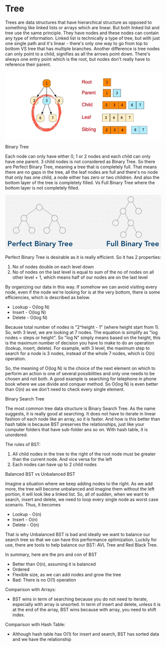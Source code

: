 # Tree

Trees are data structures that have hierarchical structure as opposed to something like linked lists or arrays which are linear. But both linked list and tree use the same principle. They have nodes and these nodes can contain any type of information. Linked list is technically a type of tree, but with just one single path and it's linear - there's only one way to go from top to bottom VS tree that has multiple branches. Another difference is tree nodes can only point to a child, signifies as all the arrows point down. There's always one entry point which is the root, but nodes don't really have to reference their parent.

![](../.gitbook/assets/tree.jpg)

Binary Tree

Each node can only have either 0, 1 or 2 nodes and each child can only have one parent. 3 child nodes is not considered as Binary Tree. So there are Perfect Binary Tree, meaning a tree that is completely full. That means there are no gaps in the tree, all the leaf nodes are full and there's no node that only has one child, a node either has zero or two children. And also the bottom layer of the tree is completely filled. Vs Full Binary Tree where the bottom layer is not completely filled.

![](../.gitbook/assets/untitledee.jpg)

Perfect Binary Tree is desirable as it is really efficient. So it has 2 properties:

1. No of nodes double on each level down
2. No of nodes on the last level is equal to sum of the no of nodes on all other level + 1, which means half of our nodes are on the last level

By organizing our data in this way. If somehow we can avoid visiting every node, even if the node we're looking for is at the very bottom, there is some efficiencies, which is described as below.

* Lookup - O\(log N\)
* Insert - O\(log N\)
* Delete - O\(log N\)

Because total number of nodes is "2^height - 1" \(where height start from 1\). So, with 3 level, we are looking at 7 nodes. The equation is simplify as "log nodes = steps or height". So "log N" simply means based on the height, this is the maximum number of decision you have to make to do an operation \(lookup, insert, delete\). For example, with 3 level, the maximum step to search for a node is 3 nodes, instead of the whole 7 nodes, which is O\(n\) operation.

So, the meaning of O\(log N\) is the choice of the next element on which to perform an action is one of several possibilities and only one needs to be chosen and not both. A good example is searching for telephone in phone book where we use divide and conquer method. So O\(log N\) is even better than O\(n\) as we don't need to check every single element.

Binary Search Tree

The most common tree data structure is Binary Search Tree. As the name suggests, it is really good at searching. It does not have to iterate in linear fashion of each node like an array, so it is faster. And how is this better than hash table is because BST preserves the relationships, just like your computer folders that have sub-folder ans so on. With hash table, it is unordered.

The rules of BST:

1. All child nodes in the tree to the right of the root node must be greater than the current node. And vice versa for the left
2. Each nodes can have up to 2 child nodes

Balanced BST vs Unbalanced BST

Imagine a situation where we keep adding nodes to the right. As we add more, the tree will become unbalanced and imagine them without the left portion, it will look like a linked list. So, all of sudden, when we want to search, insert and delete, we need to loop every single node as worst case scenario. Thus, it becomes

* Lookup - O\(n\)
* Insert - O\(n\)
* Delete - O\(n\)

That is why Unbalanced BST is bad and ideally we want to balance our search tree so that we can have this performance optimization. Luckily for use, there are tools to help balance our BST: AVL Tree and Red Black Tree.

In summary, here are the pro and con of BST

* Better than O\(n\), assuming it is balanced
* Ordered
* Flexible size, as we can add nodes and grow the tree
* Bad: There is no O\(1\) operation

 Comparison with Arrays:

* BST wins in term of searching because you do not need to iterate, especially with array is unsorted. In term of insert and delete, unless it is at the end of the array, BST wins because with array, you need to shift index.

Comparison with Hash Table:

* Although hash table has O\(1\) for insert and search, BST has sorted data and we have the relationship


